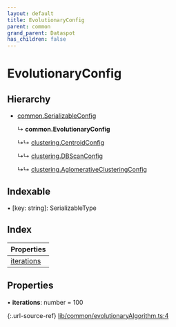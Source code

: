 ```yaml
---
layout: default
title: EvolutionaryConfig
parent: common
grand_parent: Dataspot
has_children: false
---
```


# EvolutionaryConfig

## Hierarchy

* [common.SerializableConfig](../common_serializableconfig)

  ↳ **common.EvolutionaryConfig**

  ↳↳ [clustering.CentroidConfig](../clustering_centroidconfig)

  ↳↳ [clustering.DBScanConfig](../clustering_dbscanconfig)

  ↳↳ [clustering.AglomerativeClusteringConfig](../clustering_aglomerativeclusteringconfig)

## Indexable

▪ [key: string]: SerializableType

## Index

| Properties |
|-----------|
| [iterations](#iterations) |

## Properties

•  **iterations**: number = 100

{:.url-source-ref}
[lib/common/evolutionaryAlgorithm.ts:4](https://github.com/ascentcore/dataspot/blob/ef89391/lib/common/evolutionaryAlgorithm.ts#L4)
